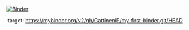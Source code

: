 [![Binder](https://mybinder.org/badge_logo.svg)](https://mybinder.org/v2/gh/GattineniP/my-first-binder.git/HEAD)

 :target: https://mybinder.org/v2/gh/GattineniP/my-first-binder.git/HEAD
